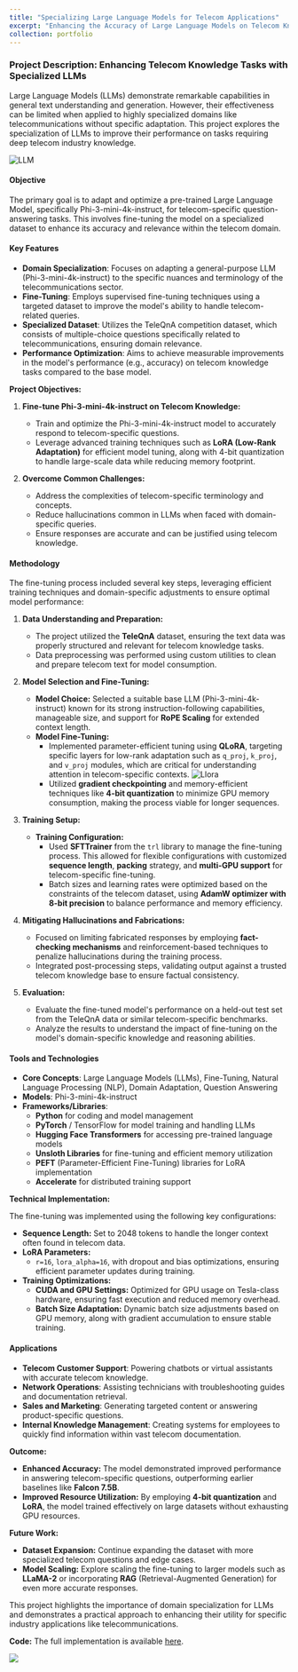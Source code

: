 ```yaml
---
title: "Specializing Large Language Models for Telecom Applications"
excerpt: "Enhancing the Accuracy of Large Language Models on Telecom Knowledge Using the TeleQnA Dataset <br/><img src='/images/llm-telecom.png'>"
collection: portfolio
---
```


### Project Description: Enhancing Telecom Knowledge Tasks with Specialized LLMs

Large Language Models (LLMs) demonstrate remarkable capabilities in general text understanding and generation. However, their effectiveness can be limited when applied to highly specialized domains like telecommunications without specific adaptation. This project explores the specialization of LLMs to improve their performance on tasks requiring deep telecom industry knowledge.

![LLM](/images/llm-image.webp)

#### Objective

The primary goal is to adapt and optimize a pre-trained Large Language Model, specifically Phi-3-mini-4k-instruct, for telecom-specific question-answering tasks. This involves fine-tuning the model on a specialized dataset to enhance its accuracy and relevance within the telecom domain.

#### Key Features

- **Domain Specialization**: Focuses on adapting a general-purpose LLM (Phi-3-mini-4k-instruct) to the specific nuances and terminology of the telecommunications sector.
- **Fine-Tuning**: Employs supervised fine-tuning techniques using a targeted dataset to improve the model's ability to handle telecom-related queries.
- **Specialized Dataset**: Utilizes the TeleQnA competition dataset, which consists of multiple-choice questions specifically related to telecommunications, ensuring domain relevance.
- **Performance Optimization**: Aims to achieve measurable improvements in the model's performance (e.g., accuracy) on telecom knowledge tasks compared to the base model.

**Project Objectives:**

1. **Fine-tune Phi-3-mini-4k-instruct on Telecom Knowledge:**
   - Train and optimize the Phi-3-mini-4k-instruct model to accurately respond to telecom-specific questions.
   - Leverage advanced training techniques such as **LoRA (Low-Rank Adaptation)** for efficient model tuning, along with 4-bit quantization to handle large-scale data while reducing memory footprint.

2. **Overcome Common Challenges:**
   - Address the complexities of telecom-specific terminology and concepts.
   - Reduce hallucinations common in LLMs when faced with domain-specific queries.
   - Ensure responses are accurate and can be justified using telecom knowledge.

#### Methodology

The fine-tuning process included several key steps, leveraging efficient training techniques and domain-specific adjustments to ensure optimal model performance:

1. **Data Understanding and Preparation:**
   - The project utilized the **TeleQnA** dataset, ensuring the text data was properly structured and relevant for telecom knowledge tasks.
   - Data preprocessing was performed using custom utilities to clean and prepare telecom text for model consumption.

2. **Model Selection and Fine-Tuning:**
   - **Model Choice:** Selected a suitable base LLM (Phi-3-mini-4k-instruct) known for its strong instruction-following capabilities, manageable size, and support for **RoPE Scaling** for extended context length.
   - **Model Fine-Tuning:**
     - Implemented parameter-efficient tuning using **QLoRA**, targeting specific layers for low-rank adaptation such as `q_proj`, `k_proj`, and `v_proj` modules, which are critical for understanding attention in telecom-specific contexts.
     ![Llora](/images/lora-qlora.png)
     - Utilized **gradient checkpointing** and memory-efficient techniques like **4-bit quantization** to minimize GPU memory consumption, making the process viable for longer sequences.

3. **Training Setup:**
   - **Training Configuration:**
     - Used **SFTTrainer** from the `trl` library to manage the fine-tuning process. This allowed for flexible configurations with customized **sequence length**, **packing** strategy, and **multi-GPU support** for telecom-specific fine-tuning.
     - Batch sizes and learning rates were optimized based on the constraints of the telecom dataset, using **AdamW optimizer with 8-bit precision** to balance performance and memory efficiency.

4. **Mitigating Hallucinations and Fabrications:**
   - Focused on limiting fabricated responses by employing **fact-checking mechanisms** and reinforcement-based techniques to penalize hallucinations during the training process.
   - Integrated post-processing steps, validating output against a trusted telecom knowledge base to ensure factual consistency.

5. **Evaluation:**
   - Evaluate the fine-tuned model's performance on a held-out test set from the TeleQnA data or similar telecom-specific benchmarks.
   - Analyze the results to understand the impact of fine-tuning on the model's domain-specific knowledge and reasoning abilities.

#### Tools and Technologies

- **Core Concepts**: Large Language Models (LLMs), Fine-Tuning, Natural Language Processing (NLP), Domain Adaptation, Question Answering
- **Models**: Phi-3-mini-4k-instruct
- **Frameworks/Libraries**: 
  - **Python** for coding and model management
  - **PyTorch** / TensorFlow for model training and handling LLMs
  - **Hugging Face Transformers** for accessing pre-trained language models
  - **Unsloth Libraries** for fine-tuning and efficient memory utilization
  - **PEFT** (Parameter-Efficient Fine-Tuning) libraries for LoRA implementation
  - **Accelerate** for distributed training support

**Technical Implementation:**

The fine-tuning was implemented using the following key configurations:

- **Sequence Length:** Set to 2048 tokens to handle the longer context often found in telecom data.
- **LoRA Parameters:**
  - `r=16`, `lora_alpha=16`, with dropout and bias optimizations, ensuring efficient parameter updates during training.
- **Training Optimizations:**
  - **CUDA and GPU Settings:** Optimized for GPU usage on Tesla-class hardware, ensuring fast execution and reduced memory overhead.
  - **Batch Size Adaptation:** Dynamic batch size adjustments based on GPU memory, along with gradient accumulation to ensure stable training.

#### Applications

- **Telecom Customer Support**: Powering chatbots or virtual assistants with accurate telecom knowledge.
- **Network Operations**: Assisting technicians with troubleshooting guides and documentation retrieval.
- **Sales and Marketing**: Generating targeted content or answering product-specific questions.
- **Internal Knowledge Management**: Creating systems for employees to quickly find information within vast telecom documentation.

**Outcome:**

- **Enhanced Accuracy:** The model demonstrated improved performance in answering telecom-specific questions, outperforming earlier baselines like **Falcon 7.5B**.
- **Improved Resource Utilization:** By employing **4-bit quantization** and **LoRA**, the model trained effectively on large datasets without exhausting GPU resources.

**Future Work:**

- **Dataset Expansion:** Continue expanding the dataset with more specialized telecom questions and edge cases.
- **Model Scaling:** Explore scaling the fine-tuning to larger models such as **LLaMA-2** or incorporating **RAG** (Retrieval-Augmented Generation) for even more accurate responses.

This project highlights the importance of domain specialization for LLMs and demonstrates a practical approach to enhancing their utility for specific industry applications like telecommunications.

**Code:**
The full implementation is available [here](https://github.com/KameniAlexNea/specializing-llm-telecom).

<img src='/images/llm-telecom.png'>
